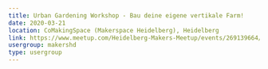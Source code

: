 ```yaml
---
title: Urban Gardening Workshop - Bau deine eigene vertikale Farm!
date: 2020-03-21
location: CoMakingSpace (Makerspace Heidelberg), Heidelberg
link: https://www.meetup.com/Heidelberg-Makers-Meetup/events/269139664/
usergroup: makershd
type: usergroup
---
```

